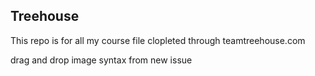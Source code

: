 ## Treehouse

This repo is for all my course file clopleted through teamtreehouse.com

drag and drop image syntax from new issue
